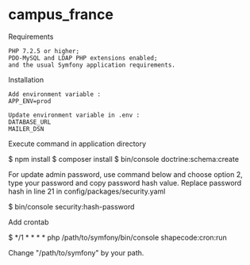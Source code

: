 # campus_france
Requirements

    PHP 7.2.5 or higher;
    PDO-MySQL and LDAP PHP extensions enabled;
    and the usual Symfony application requirements.

Installation

    Add environment variable :
    APP_ENV=prod

    Update environment variable in .env :
    DATABASE_URL
    MAILER_DSN

Execute command in application directory

$ npm install
$ composer install
$ bin/console  doctrine:schema:create

For update admin password, use command below and choose option 2, type your password and copy password hash value. Replace password hash in line 21 in config/packages/security.yaml

$ bin/console security:hash-password

Add crontab

$ */1 * * * * php /path/to/symfony/bin/console shapecode:cron:run

Change "/path/to/symfony" by your path.
